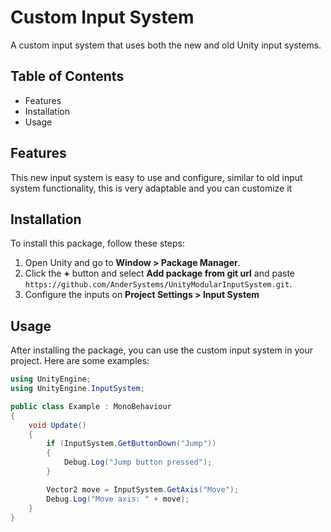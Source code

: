 # Custom Input System

A custom input system that uses both the new and old Unity input systems.

## Table of Contents

- Features
- Installation
- Usage

## Features
This new input system is easy to use and configure, similar to old input system functionality, this is very adaptable and you can customize it

## Installation

To install this package, follow these steps:

1. Open Unity and go to **Window > Package Manager**.
2. Click the **+** button and select **Add package from git url** and paste ```https://github.com/AnderSystems/UnityModularInputSystem.git```.
3. Configure the inputs on **Project Settings > Input System**

## Usage

After installing the package, you can use the custom input system in your project. Here are some examples:

```csharp
using UnityEngine;
using UnityEngine.InputSystem;

public class Example : MonoBehaviour
{
    void Update()
    {
        if (InputSystem.GetButtonDown("Jump"))
        {
            Debug.Log("Jump button pressed");
        }

        Vector2 move = InputSystem.GetAxis("Move");
        Debug.Log("Move axis: " + move);
    }
}
